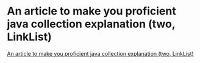# An article to make you proficient java collection explanation (two, LinkList)
[An article to make you proficient java collection explanation (two, LinkList)](https://aiwithcloud.com/2022/09/15/an_article_to_make_you_proficient_java_collection_explanation_two_linklist/)
